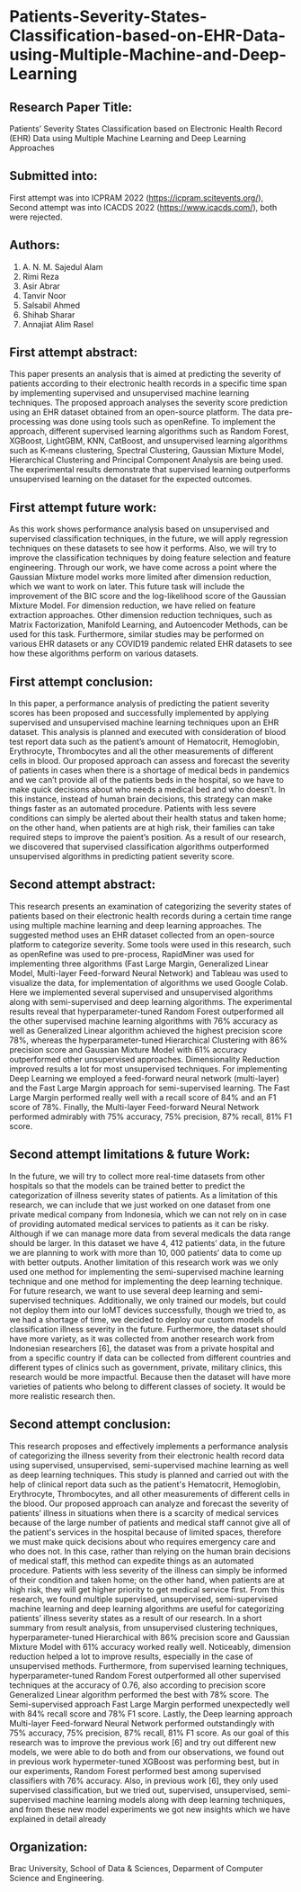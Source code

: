 # Patients-Severity-States-Classification-based-on-EHR-Data-using-Multiple-Machine-and-Deep-Learning

## Research Paper Title:

Patients’ Severity States Classification based on Electronic Health Record (EHR) Data using Multiple Machine Learning and Deep Learning Approaches

## Submitted into: 

First attempt was into ICPRAM 2022 (https://icpram.scitevents.org/), Second attempt was into ICACDS 2022 (https://www.icacds.com/), both were rejected.


## Authors:

1. A. N. M. Sajedul Alam
2. Rimi Reza
3. Asir Abrar
4. Tanvir Noor
5. Salsabil Ahmed
6. Shihab Sharar
7. Annajiat Alim Rasel

## First attempt abstract:

This paper presents an analysis that is aimed at predicting the severity of patients according to their electronic
health records in a specific time span by implementing supervised and unsupervised machine learning techniques. The proposed approach analyses the severity score prediction using an EHR dataset obtained from
an open-source platform. The data pre-processing was done using tools such as openRefine. To implement
the approach, different supervised learning algorithms such as Random Forest, XGBoost, LightGBM, KNN,
CatBoost, and unsupervised learning algorithms such as K-means clustering, Spectral Clustering, Gaussian
Mixture Model, Hierarchical Clustering and Principal Component Analysis are being used. The experimental
results demonstrate that supervised learning outperforms unsupervised learning on the dataset for the expected
outcomes.

## First attempt future work:

As this work shows performance analysis based on unsupervised and supervised classification techniques, in the future, we will apply regression techniques on these datasets to see how it performs. Also, we will try to improve the classification techniques by doing feature selection and feature engineering. Through our work, we have come across a point where the Gaussian Mixture model works more limited after dimension reduction, which we want to work on later. This future task will include the improvement of the BIC score and the log-likelihood score of the Gaussian Mixture Model. For dimension reduction, we have relied on feature extraction approaches. Other dimension reduction techniques, such as Matrix Factorization, Manifold Learning, and Autoencoder Methods, can be used for this task. Furthermore, similar studies may be performed on various EHR datasets or any COVID19 pandemic related EHR datasets to see how these algorithms perform on various datasets.


## First attempt conclusion:

In this paper, a performance analysis of predicting the patient severity scores has been proposed and successfully implemented by applying supervised and unsupervised machine learning techniques upon an EHR dataset. This analysis is planned and executed with consideration of blood test report data such as the patient’s amount of Hematocrit, Hemoglobin, Erythrocyte, Thrombocytes and all the other measurements of different cells in blood. Our proposed approach can assess and forecast the severity of patients in cases when there is a shortage of medical beds in pandemics and we can’t provide all of the patients beds in the hospital, so we have to make quick decisions about who needs a medical bed and who doesn’t. In this instance, instead of human brain decisions, this strategy can make things faster as an automated procedure. Patients with less severe conditions can simply be alerted about their health status and taken home; on the other hand, when patients are at high risk, their families can take required steps to improve the paient’s position. As a result of our research, we discovered that supervised classification algorithms outperformed unsupervised algorithms in predicting patient severity score.

## Second attempt abstract:

This research presents an examination of categorizing the severity
states of patients based on their electronic health records during a certain time
range using multiple machine learning and deep learning approaches. The
suggested method uses an EHR dataset collected from an open-source platform
to categorize severity. Some tools were used in this research, such as
openRefine was used to pre-process, RapidMiner was used for implementing
three algorithms (Fast Large Margin, Generalized Linear Model, Multi-layer
Feed-forward Neural Network) and Tableau was used to visualize the data, for
implementation of algorithms we used Google Colab. Here we implemented
several supervised and unsupervised algorithms along with semi-supervised and
deep learning algorithms. The experimental results reveal that
hyperparameter-tuned Random Forest outperformed all the other supervised
machine learning algorithms with 76% accuracy as well as Generalized Linear
algorithm achieved the highest precision score 78%, whereas the
hyperparameter-tuned Hierarchical Clustering with 86% precision score and
Gaussian Mixture Model with 61% accuracy outperformed other unsupervised
approaches. Dimensionality Reduction improved results a lot for most
unsupervised techniques. For implementing Deep Learning we employed a
feed-forward neural network (multi-layer) and the Fast Large Margin approach
for semi-supervised learning. The Fast Large Margin performed really well with
a recall score of 84% and an F1 score of 78%. Finally, the Multi-layer
Feed-forward Neural Network performed admirably with 75% accuracy, 75%
precision, 87% recall, 81% F1 score.

## Second attempt limitations & future Work:

In the future, we will try to collect more real-time datasets from other hospitals so that
the models can be trained better to predict the categorization of illness severity states
of patients. As a limitation of this research, we can include that we just worked on one
dataset from one private medical company from Indonesia, which we can not rely on
in case of providing automated medical services to patients as it can be risky.
Although if we can manage more data from several medicals the data range should be
larger. In this dataset we have 4, 412 patients’ data, in the future we are planning to
work with more than 10, 000 patients’ data to come up with better outputs. Another
limitation of this research work was we only used one method for implementing the
semi-supervised machine learning technique and one method for implementing the
deep learning technique. For future research, we want to use several deep learning and
semi-supervised techniques. Additionally, we only trained our models, but could not
deploy them into our IoMT devices successfully, though we tried to, as we had a
shortage of time, we decided to deploy our custom models of classification illness
severity in the future. Furthermore, the dataset should have more variety, as it was
collected from another research work from Indonesian researchers [6], the dataset was
from a private hospital and from a specific country if data can be collected from
different countries and different types of clinics such as government, private, military
clinics, this research would be more impactful. Because then the dataset will have
more varieties of patients who belong to different classes of society. It would be more
realistic research then.

## Second attempt conclusion:

This research proposes and effectively implements a performance analysis of
categorizing the illness severity from their electronic health record data using
supervised, unsupervised, semi-supervised machine learning as well as deep learning
techniques. This study is planned and carried out with the help of clinical report data
such as the patient's Hematocrit, Hemoglobin, Erythrocyte, Thrombocytes, and all
other measurements of different cells in the blood. Our proposed approach can
analyze and forecast the severity of patients’ illness in situations when there is a
scarcity of medical services because of the large number of patients and medical staff
cannot give all of the patient's services in the hospital because of limited spaces,
therefore we must make quick decisions about who requires emergency care and who
does not. In this case, rather than relying on the human brain decisions of medical
staff, this method can expedite things as an automated procedure. Patients with less
severity of the illness can simply be informed of their condition and taken home; on
the other hand, when patients are at high risk, they will get higher priority to get
medical service first. From this research, we found multiple supervised, unsupervised,
semi-supervised machine learning and deep learning algorithms are useful for
categorizing patients’ illness severity states as a result of our research. In a short
summary from result analysis, from unsupervised clustering techniques,
hyperparameter-tuned Hierarchical with 86% precision score and Gaussian Mixture
Model with 61% accuracy worked really well. Noticeably, dimension reduction
helped a lot to improve results, especially in the case of unsupervised methods.
Furthermore, from supervised learning techniques, hyperparameter-tuned Random
Forest outperformed all other supervised techniques at the accuracy of 0.76, also
according to precision score Generalized Linear algorithm performed the best with
78% score. The Semi-supervised approach Fast Large Margin performed
unexpectedly well with 84% recall score and 78% F1 score. Lastly, the Deep learning
approach Multi-layer Feed-forward Neural Network performed outstandingly with
75% accuracy, 75% precision, 87% recall, 81% F1 score. As our goal of this research
was to improve the previous work [6] and try out different new models, we were able
to do both and from our observations, we found out in previous work
hypermeter-tuned XGBoost was performing best, but in our experiments, Random
Forest performed best among supervised classifiers with 76% accuracy. Also, in
previous work [6], they only used supervised classification, but we tried out,
supervised, unsupervised, semi-supervised machine learning models along with deep
learning techniques, and from these new model experiments we got new insights
which we have explained in detail already


## Organization:

Brac University, School of Data & Sciences, Deparment of Computer Science and Engineering.